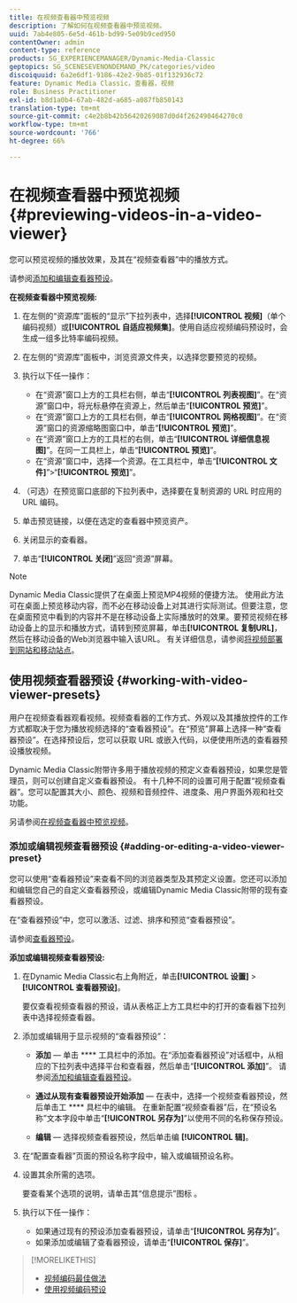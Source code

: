```yaml
---
title: 在视频查看器中预览视频
description: 了解如何在视频查看器中预览视频。
uuid: 7ab4e805-6e5d-461b-bd99-5e09b9ced950
contentOwner: admin
content-type: reference
products: SG_EXPERIENCEMANAGER/Dynamic-Media-Classic
geptopics: SG_SCENESEVENONDEMAND_PK/categories/video
discoiquuid: 6a2e6df1-9186-42e2-9b85-01f132936c72
feature: Dynamic Media Classic，查看器，视频
role: Business Practitioner
exl-id: b8d1a0b4-67ab-482d-a685-a087fb850143
translation-type: tm+mt
source-git-commit: c4e2b8b42b56420269087d0d4f262490464270c0
workflow-type: tm+mt
source-wordcount: '766'
ht-degree: 66%

---
```


# 在视频查看器中预览视频{#previewing-videos-in-a-video-viewer}

您可以预览视频的播放效果，及其在“视频查看器”中的播放方式。

请参阅[添加和编辑查看器预设](application-setup.md#adding_and_editing_viewer_presets)。

**在视频查看器中预览视频:**

1. 在左侧的“资源库”面板的“显示”下拉列表中，选择&#x200B;**[!UICONTROL 视频]**（单个编码视频）或&#x200B;**[!UICONTROL 自适应视频集]**。使用自适应视频编码预设时，会生成一组多比特率编码视频。
1. 在左侧的“资源库”面板中，浏览资源文件夹，以选择您要预览的视频。
1. 执行以下任一操作：

   * 在“资源”窗口上方的工具栏右侧，单击“**[!UICONTROL 列表视图]**”。在“资源”窗口中，将光标悬停在资源上，然后单击“**[!UICONTROL 预览]**”。
   * 在“资源”窗口上方的工具栏右侧，单击“**[!UICONTROL 网格视图]**”。在“资源”窗口的资源缩略图窗口中，单击“**[!UICONTROL 预览]**”。
   * 在“资源”窗口上方的工具栏的右侧，单击“**[!UICONTROL 详细信息视图]**”。在同一工具栏上，单击“**[!UICONTROL 预览]**”。
   * 在“资源”窗口中，选择一个资源。在工具栏中，单击“**[!UICONTROL 文件]**”>“**[!UICONTROL 预览]**”。

1. （可选）在预览窗口底部的下拉列表中，选择要在复制资源的 URL 时应用的 URL 编码。
1. 单击预览链接，以便在选定的查看器中预览资产。
1. 关闭显示的查看器。
1. 单击“**[!UICONTROL 关闭]**”返回“资源”屏幕。

>[!NOTE]
>
>Dynamic Media Classic提供了在桌面上预览MP4视频的便捷方法。 使用此方法可在桌面上预览移动内容，而不必在移动设备上对其进行实际测试。但要注意，您在桌面预览中看到的内容并不是在移动设备上实际播放时的效果。要预览视频在移动设备上的显示和播放方式，请转到预览屏幕，单击&#x200B;**[!UICONTROL 复制URL]**，然后在移动设备的Web浏览器中输入该URL。 有关详细信息，请参阅[将视频部署到网站和移动站点](deploying-video-websites-mobile-sites.md#deploying_video_to_your_websites_and_mobile_sites)。

## 使用视频查看器预设 {#working-with-video-viewer-presets}

用户在视频查看器观看视频。视频查看器的工作方式、外观以及其播放控件的工作方式都取决于您为播放视频选择的“查看器预设”。在“预览”屏幕上选择一种“查看器预设”。在选择预设后，您可以获取 URL 或嵌入代码，以便使用所选的查看器预设播放视频。

Dynamic Media Classic附带许多用于播放视频的预定义查看器预设，如果您是管理员，则可以创建自定义查看器预设。 有十几种不同的设置可用于配置“视频查看器”。您可以配置其大小、颜色、视频和音频控件、进度条、用户界面外观和社交功能。

另请参阅[在视频查看器中预览视频](previewing-videos-video-viewer.md#previewing_videos_in_a_video_viewer)。

### 添加或编辑视频查看器预设 {#adding-or-editing-a-video-viewer-preset}

您可以使用“查看器预设”来查看不同的浏览器类型及其预定义设置。您还可以添加和编辑您自己的自定义查看器预设，或编辑Dynamic Media Classic附带的现有查看器预设。

在“查看器预设”中，您可以激活、过滤、排序和预览“查看器预设”。

请参阅[查看器预设](application-setup.md#viewer_presets)。

**添加或编辑视频查看器预设:**

1. 在Dynamic Media Classic右上角附近，单击&#x200B;**[!UICONTROL 设置]** > **[!UICONTROL 查看器预设]**。

   要仅查看视频查看器的预设，请从表格正上方工具栏中的打开的查看器下拉列表中选择视频查看器。

1. 添加或编辑用于显示视频的“查看器预设”：

   * **添加**  — 单击 **** 工具栏中的添加。在“添加查看器预设”对话框中，从相应的下拉列表中选择平台和查看器，然后单击“**[!UICONTROL 添加]**”。
   请参阅[添加和编辑查看器预设](application-setup.md#adding_and_editing_viewer_presets)。

   * **通过从现有查看器预设开始添加**  — 在表中，选择一个视频查看器预设，然后单击工 **** 具栏中的编辑。
   在重新配置“视频查看器”后，在“预设名称”文本字段中单击“**[!UICONTROL 另存为]**”以使用不同的名称保存预设。

   * **编辑**  — 选择视频查看器预设，然后单击编 **[!UICONTROL 辑]**。



1. 在“配置查看器”页面的预设名称字段中，输入或编辑预设名称。
1. 设置其余所需的选项。

   要查看某个选项的说明，请单击其“信息提示”图标 。

1. 执行以下任一操作：

   * 如果通过现有的预设添加查看器预设，请单击“**[!UICONTROL 另存为]**”。
   * 如果添加或编辑了查看器预设，请单击“**[!UICONTROL 保存]**”。

>[!MORELIKETHIS]
>
>* [视频编码最佳做法](uploading-encoding-videos.md#best_practices_for_video_encoding)
>* [使用视频编码预设](uploading-encoding-videos.md#working_with_video_encoding_presets)

